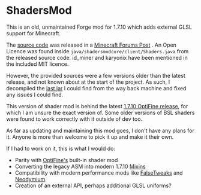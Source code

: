 # ShadersMod

This is an old, unmaintained Forge mod for 1.7.10 which adds external GLSL support for Minecraft.

The [source code](https://www.dropbox.com/s/n0s6aitufwdhrdj/smc-2.3.18-mc1.7.10-src.7z) was released in
a [Minecraft Forums Post](https://www.minecraftforum.net/forums/mapping-and-modding-java-edition/minecraft-mods/1286604-shaders-mod-updated-by-karyonix?page=285)
.
An Open Licence was found inside `java/shadersmodcore/client/Shaders.java` from the released source code. id_miner and
karyonix have been mentioned in the included MIT licence.

However, the provided sources were a few versions older than the latest release, and not known about at the start of the
project.
As such, I decompiled
the [last jar](https://web.archive.org/web/20151126055520/http://www.karyonix.net:80/shadersmod/files/ShadersModCore-v2.3.31-mc1.7.10-f.jar)
I could find from the way back machine and fixed any issues I could find.

This version of shader mod is behind the
latest [1.7.10 OptiFine release](https://optifine.net/adloadx?f=OptiFine_1.7.10_HD_U_E7.jar), for which I am unsure the
exact version of.
Some older versions of BSL shaders were found to work correctly with it outside of dev too.

As far as updating and maintaining this mod goes, I don't have any plans for it. Anyone is more than welcome to pick it up and make it their own.

If I had to work on it, this is what I would do:
- Parity with [OptiFine's](https://optifine.net/adloadx?f=OptiFine_1.7.10_HD_U_E7.jar) built-in shader mod
- Converting the legacy ASM into modern 1.7.10 [Mixins](https://github.com/FalsePattern/GasStation)
- Compatibility with modern performance mods like [FalseTweaks](https://github.com/FalsePattern/FalseTweaks)
  and [Neodymium](https://github.com/makamys/Neodymium).
- Creation of an external API, perhaps additional GLSL uniforms?
